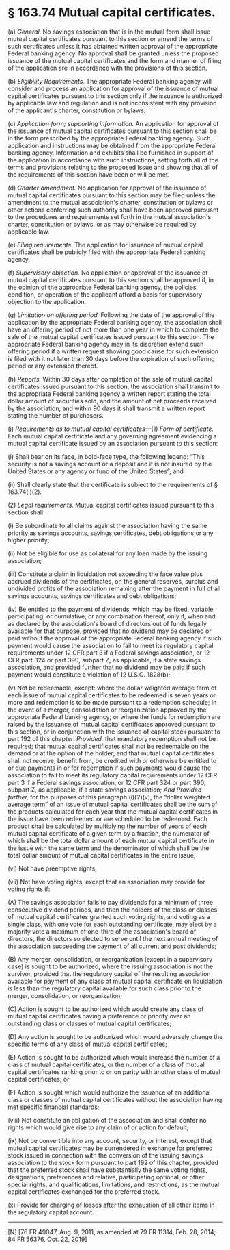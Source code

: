# § 163.74   Mutual capital certificates.

(a) *General.* No savings association that is in the mutual form shall issue mutual capital certificates pursuant to this section or amend the terms of such certificates unless it has obtained written approval of the appropriate Federal banking agency. No approval shall be granted unless the proposed issuance of the mutual capital certificates and the form and manner of filing of the application are in accordance with the provisions of this section.


(b) *Eligibility Requirements.* The appropriate Federal banking agency will consider and process an application for approval of the issuance of mutual capital certificates pursuant to this section only if the issuance is authorized by applicable law and regulation and is not inconsistent with any provision of the applicant's charter, constitution or bylaws.


(c) *Application form; supporting information.* An application for approval of the issuance of mutual capital certificates pursuant to this section shall be in the form prescribed by the appropriate Federal banking agency. Such application and instructions may be obtained from the appropriate Federal banking agency. Information and exhibits shall be furnished in support of the application in accordance with such instructions, setting forth all of the terms and provisions relating to the proposed issue and showing that all of the requirements of this section have been or will be met.


(d) *Charter amendment.* No application for approval of the issuance of mutual capital certificates pursuant to this section may be filed unless the amendment to the mutual association's charter, constitution or bylaws or other actions conferring such authority shall have been approved pursuant to the procedures and requirements set forth in the mutual association's charter, constitution or bylaws, or as may otherwise be required by applicable law.


(e) *Filing requirements.* The application for issuance of mutual capital certificates shall be publicly filed with the appropriate Federal banking agency.


(f) *Supervisory objection.* No application or approval of the issuance of mutual capital certificates pursuant to this section shall be approved if, in the opinion of the appropriate Federal banking agency, the policies, condition, or operation of the applicant afford a basis for supervisory objection to the application.


(g) *Limitation on offering period.* Following the date of the approval of the application by the appropriate Federal banking agency, the association shall have an offering period of not more than one year in which to complete the sale of the mutual capital certificates issued pursuant to this section. The appropriate Federal banking agency may in its discretion extend such offering period if a written request showing good cause for such extension is filed with it not later than 30 days before the expiration of such offering period or any extension thereof.


(h) *Reports.* Within 30 days after completion of the sale of mutual capital certificates issued pursuant to this section, the association shall transmit to the appropriate Federal banking agency a written report stating the total dollar amount of securities sold, and the amount of net proceeds received by the association, and within 90 days it shall transmit a written report stating the number of purchasers.


(i) *Requirements as to mutual capital certificates*—(1) *Form of certificate.* Each mutual capital certificate and any governing agreement evidencing a mutual capital certificate issued by an association pursuant to this section:


(i) Shall bear on its face, in bold-face type, the following legend: “This security is not a savings account or a deposit and it is not insured by the United States or any agency or fund of the United States”; and


(ii) Shall clearly state that the certificate is subject to the requirements of § 163.74(i)(2).


(2) *Legal requirements.* Mutual capital certificates issued pursuant to this section shall:


(i) Be subordinate to all claims against the association having the same priority as savings accounts, savings certificates, debt obligations or any higher priority;


(ii) Not be eligible for use as collateral for any loan made by the issuing association;


(iii) Constitute a claim in liquidation not exceeding the face value plus accrued dividends of the certificates, on the general reserves, surplus and undivided profits of the association remaining after the payment in full of all savings accounts, savings certificates and debt obligations;


(iv) Be entitled to the payment of dividends, which may be fixed, variable, participating, or cumulative, or any combination thereof, only if, when and as declared by the association's board of directors out of funds legally available for that purpose, provided that no dividend may be declared or paid without the approval of the appropriate Federal banking agency if such payment would cause the association to fail to meet its regulatory capital requirements under 12 CFR part 3 if a Federal savings association, or 12 CFR part 324 or part 390, subpart Z, as applicable, if a state savings association, and provided further that no dividend may be paid if such payment would constitute a violation of 12 U.S.C. 1828(b);


(v) Not be redeemable, except: where the dollar weighted average term of each issue of mutual capital certificates to be redeemed is seven years or more and redemption is to be made pursuant to a redemption schedule; in the event of a merger, consolidation or reorganization approved by the appropriate Federal banking agency; or where the funds for redemption are raised by the issuance of mutual capital certificates approved pursuant to this section, or in conjunction with the issuance of capital stock pursuant to part 192 of this chapter: *Provided,* that mandatory redemption shall not be required; that mutual capital certificates shall not be redeemable on the demand or at the option of the holder; and that mutual capital certificates shall not receive, benefit from, be credited with or otherwise be entitled to or due payments in or for redemption if such payments would cause the association to fail to meet its regulatory capital requirements under 12 CFR part 3 if a Federal savings association, or 12 CFR part 324 or part 390, subpart Z, as applicable, if a state savings association; *And Provided further,* for the purposes of this paragraph (i)(2)(v), the “dollar weighted average term” of an issue of mutual capital certificates shall be the sum of the products calculated for each year that the mutual capital certificates in the issue have been redeemed or are scheduled to be redeemed. Each product shall be calculated by multiplying the number of years of each mutual capital certificate of a given term by a fraction, the numerator of which shall be the total dollar amount of each mutual capital certificate in the issue with the same term and the denominator of which shall be the total dollar amount of mutual capital certificates in the entire issue;


(vi) Not have preemptive rights;


(vii) Not have voting rights, except that an association may provide for voting rights if:


(A) The savings association fails to pay dividends for a minimum of three consecutive dividend periods, and then the holders of the class or classes of mutual capital certificates granted such voting rights, and voting as a single class, with one vote for each outstanding certificate, may elect by a majority vote a maximum of one-third of the association's board of directors, the directors so elected to serve until the next annual meeting of the association succeeding the payment of all current and past dividends;


(B) Any merger, consolidation, or reorganization (except in a supervisory case) is sought to be authorized, where the issuing association is not the survivor, provided that the regulatory capital of the resulting association available for payment of any class of mutual capital certificate on liquidation is less than the regulatory capital available for such class prior to the merger, consolidation, or reorganization;


(C) Action is sought to be authorized which would create any class of mutual capital certificates having a preference or priority over an outstanding class or classes of mutual capital certificates;


(D) Any action is sought to be authorized which would adversely change the specific terms of any class of mutual capital certificates;


(E) Action is sought to be authorized which would increase the number of a class of mutual capital certificates, or the number of a class of mutual capital certificates ranking prior to or on parity with another class of mutual capital certificates; or


(F) Action is sought which would authorize the issuance of an additional class or classes of mutual capital certificates without the association having met specific financial standards;


(viii) Not constitute an obligation of the association and shall confer no rights which would give rise to any claim of or action for default;


(ix) Not be convertible into any account, security, or interest, except that mutual capital certificates may be surrendered in exchange for preferred stock issued in connection with the conversion of the issuing savings association to the stock form pursuant to part 192 of this chapter, provided that the preferred stock shall have substantially the same voting rights, designations, preferences and relative, participating optional, or other special rights, and qualifications, limitations, and restrictions, as the mutual capital certificates exchanged for the preferred stock.


(x) Provide for charging of losses after the exhaustion of all other items in the regulatory capital account.



---

[N] [76 FR 49047, Aug. 9, 2011, as amended at 79 FR 11314, Feb. 28, 2014; 84 FR 56376, Oct. 22, 2019]




